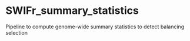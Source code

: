 # SWIFr_summary_statistics
Pipeline to compute genome-wide summary statistics to detect balancing selection
